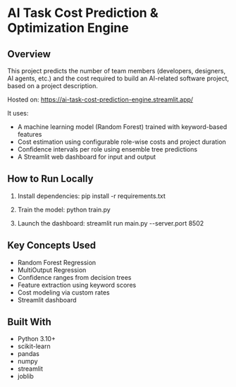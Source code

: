 AI Task Cost Prediction & Optimization Engine
============================================

Overview
--------
This project predicts the number of team members (developers, designers, AI agents, etc.) and the cost required to build an AI-related software project, based on a project description.

Hosted on: https://ai-task-cost-prediction-engine.streamlit.app/

It uses:
- A machine learning model (Random Forest) trained with keyword-based features
- Cost estimation using configurable role-wise costs and project duration
- Confidence intervals per role using ensemble tree predictions
- A Streamlit web dashboard for input and output

How to Run Locally
------------------
1. Install dependencies:
   pip install -r requirements.txt

2. Train the model:
   python train.py

3. Launch the dashboard:
   streamlit run main.py --server.port 8502

Key Concepts Used
-----------------
- Random Forest Regression
- MultiOutput Regression
- Confidence ranges from decision trees
- Feature extraction using keyword scores
- Cost modeling via custom rates
- Streamlit dashboard

Built With
----------
- Python 3.10+
- scikit-learn
- pandas
- numpy
- streamlit
- joblib
